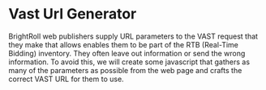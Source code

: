 # Vast Url Generator

BrightRoll web publishers supply URL parameters to the VAST request that they make that allows enables them to be part of the RTB (Real-Time Bidding) inventory.  They often leave out information or send the wrong information.  To avoid this, we will create some javascript that gathers as many of the parameters as possible from the web page and crafts the correct VAST URL for them to use.